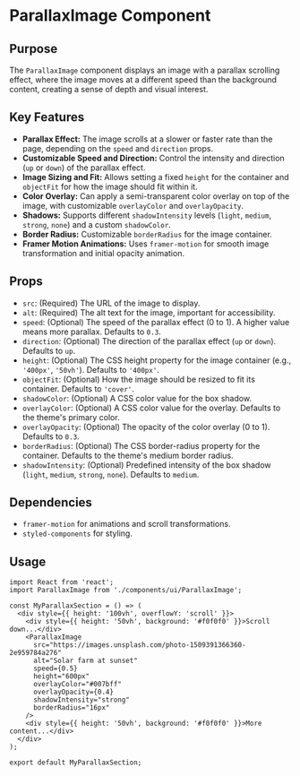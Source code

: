 # ParallaxImage Component

## Purpose
The `ParallaxImage` component displays an image with a parallax scrolling effect, where the image moves at a different speed than the background content, creating a sense of depth and visual interest.

## Key Features
- **Parallax Effect:** The image scrolls at a slower or faster rate than the page, depending on the `speed` and `direction` props.
- **Customizable Speed and Direction:** Control the intensity and direction (`up` or `down`) of the parallax effect.
- **Image Sizing and Fit:** Allows setting a fixed `height` for the container and `objectFit` for how the image should fit within it.
- **Color Overlay:** Can apply a semi-transparent color overlay on top of the image, with customizable `overlayColor` and `overlayOpacity`.
- **Shadows:** Supports different `shadowIntensity` levels (`light`, `medium`, `strong`, `none`) and a custom `shadowColor`.
- **Border Radius:** Customizable `borderRadius` for the image container.
- **Framer Motion Animations:** Uses `framer-motion` for smooth image transformation and initial opacity animation.

## Props
- `src`: (Required) The URL of the image to display.
- `alt`: (Required) The alt text for the image, important for accessibility.
- `speed`: (Optional) The speed of the parallax effect (0 to 1). A higher value means more parallax. Defaults to `0.3`.
- `direction`: (Optional) The direction of the parallax effect (`up` or `down`). Defaults to `up`.
- `height`: (Optional) The CSS height property for the image container (e.g., `'400px'`, `'50vh'`). Defaults to `'400px'`.
- `objectFit`: (Optional) How the image should be resized to fit its container. Defaults to `'cover'`.
- `shadowColor`: (Optional) A CSS color value for the box shadow.
- `overlayColor`: (Optional) A CSS color value for the overlay. Defaults to the theme's primary color.
- `overlayOpacity`: (Optional) The opacity of the color overlay (0 to 1). Defaults to `0.3`.
- `borderRadius`: (Optional) The CSS border-radius property for the container. Defaults to the theme's medium border radius.
- `shadowIntensity`: (Optional) Predefined intensity of the box shadow (`light`, `medium`, `strong`, `none`). Defaults to `medium`.

## Dependencies
- `framer-motion` for animations and scroll transformations.
- `styled-components` for styling.

## Usage
```tsx
import React from 'react';
import ParallaxImage from './components/ui/ParallaxImage';

const MyParallaxSection = () => (
  <div style={{ height: '100vh', overflowY: 'scroll' }}>
    <div style={{ height: '50vh', background: '#f0f0f0' }}>Scroll down...</div>
    <ParallaxImage
      src="https://images.unsplash.com/photo-1509391366360-2e959784a276"
      alt="Solar farm at sunset"
      speed={0.5}
      height="600px"
      overlayColor="#007bff"
      overlayOpacity={0.4}
      shadowIntensity="strong"
      borderRadius="16px"
    />
    <div style={{ height: '50vh', background: '#f0f0f0' }}>More content...</div>
  </div>
);

export default MyParallaxSection;
```